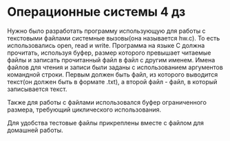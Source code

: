 # Операционные системы 4 дз
  Нужно было разработать программу использующую для работы с текстовыми файлами системные вызовы(она называется hw.c). То eсть использовались open, read и write. Программа на языке C должна прочитать, используя буфер, размер которого превышает читаемые файлы и записать прочитанный файл в файл с другим именем. Имена файлов для чтения и записи были заданы с использованием аргументов командной строки. Первым должен быть файл, из которого выводится текст(он должен быть в формате .txt), а второй файл - файл, в который записывается текст. 
  
  Также для работы с файлами использовался буфер ограниченного размера, требующий циклического использования.
  
  Для удобства тестовые файлы прикреплены вместе с файлом для домашней работы. 
